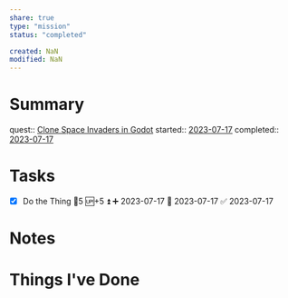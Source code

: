 ```yaml
---
share: true
type: "mission"
status: "completed"

created: NaN 
modified: NaN
---
```

 
# Summary
quest:: [Clone Space Invaders in Godot](../../07%20-%20Application%20%F0%9F%A6%AB/00%20-%20Video%20Game%20Projects%20%F0%9F%A7%A9/Clone%20Space%20Invaders%20in%20Godot.md)
started:: [2023-07-17](../../00%20-%20Life%20Management%20System/09%20-%20Daily%20Notes/2023-07-17.md)
completed:: [2023-07-17](../../00%20-%20Life%20Management%20System/09%20-%20Daily%20Notes/2023-07-17.md)
# Tasks
- [x] Do the Thing 🥄5 🆙+5 ⏫ ➕ 2023-07-17 🛫 2023-07-17 ✅ 2023-07-17
# Notes

# Things I've Done